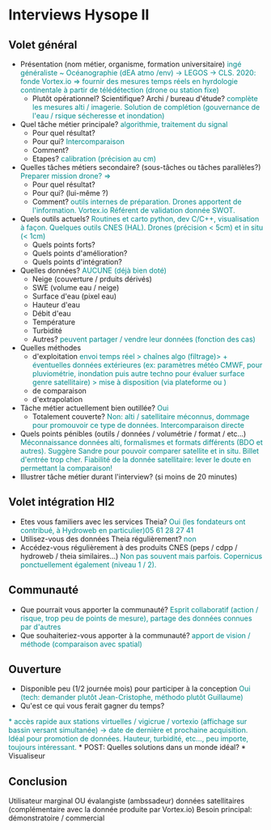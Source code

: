 # Interviews Hysope II

## Volet général

* Présentation (nom métier, organisme, formation universitaire)
<span class="user-answer">ingé généraliste ~ Océanographie (dEA atmo /env) -> LEGOS -> CLS. 2020: fonde Vortex.io => fournir des mesures temps réels en hyrdologie continentale à partir de télédétection (drone ou station fixe)</span>
  * Plutôt opérationnel? Scientifique? Archi / bureau d'étude?
  <span class="user-answer">complète les mesures alti / imagerie. Solution de complétion (gouvernance de l'eau / rsique sécheresse et inondation)</span>
* Quel tâche métier principale? 
<span class="user-answer">algorithmie, traitement du signal</span>
  * Pour quel résultat?
  <span class="user-answer"></span>
  * Pour qui?
  <span class="user-answer">Intercomparaison</span>
  * Comment?
  <span class="user-answer"></span>
  * Etapes?
  <span class="user-answer">calibration (précision au cm)</span>
* Quelles tâches métiers secondaire? (sous-tâches ou tâches parallèles?)
<span class="user-answer">Preparer mission drone? => </span>
  * Pour quel résultat?
  <span class="user-answer"></span>
  * Pour qui? (lui-même ?)
  <span class="user-answer"></span>
  * Comment?
  <span class="user-answer">outils internes de préparation. Drones apportent de l'information. Vortex.io Référent de validation donnée SWOT.</span>
* Quels outils actuels?
<span class="user-answer">Routines et carto python, dev C/C++, visualisation à façon. Quelques outils CNES (HAL). Drones (précision \< 5cm) et in situ (\< 1cm)</span>
  * Quels points forts?
  <span class="user-answer"></span>
  * Quels points d'amélioration?
  <span class="user-answer"></span>
  * Quels points d'intégration?
  <span class="user-answer"></span>
* Quelles données? 
<span class="user-answer">AUCUNE (déjà bien doté)</span>
  * Neige (couverture / prduits dérivés)
  <span class="user-answer"></span>
  * SWE (volume eau / neige)
  <span class="user-answer"></span>
  * Surface d'eau (pixel eau)
  <span class="user-answer"></span>
  * Hauteur d'eau
  <span class="user-answer"></span>
  * Débit d'eau
  <span class="user-answer"></span>
  * Température
  <span class="user-answer"></span>
  * Turbidité
  <span class="user-answer"></span>
  * Autres?
  <span class="user-answer">peuvent partager / vendre leur données (fonction des cas)</span>
* Quelles méthodes
  * d'exploitation
  <span class="user-answer">envoi temps réel > chaînes algo (filtrage)> + éventuelles données extérieures (ex: paramètres météo CMWF, pour pluviométrie, inondation puis autre techno pour évaluer surface genre satellitaire) > mise à disposition (via plateforme ou ) </span>
  * de comparaison
  <span class="user-answer"></span>
  * d'extrapolation
  <span class="user-answer"></span>
* Tâche métier actuellement bien outillée?
<span class="user-answer">Oui</span>
  * Totalement couverte?
  <span class="user-answer">Non: alti / satellitaire méconnus, dommage pour promouvoir ce type de données. Intercomparaison directe</span>
* Quels points pénibles (outils / données / volumétrie / format / etc...)
<span class="user-answer">Méconnaissance données alti, formalismes et formats différents (BDO et autres). Suggère Sandre pour pouvoir comparer satellite et in situ. Billet d'entrée trop cher. Fiabilité de la donnée satellitaire: lever le doute en permettant la comparaison!</span>
* Illustrer tâche métier durant l'interview? (si moins de 20 minutes)
<span class="user-answer"></span>

## Volet intégration HI2

* Etes vous familiers avec les services Theia?
<span class="user-answer">Oui (les fondateurs ont contribué, à Hydroweb en particulier)05 61 28 27 41</span>
* Utilisez-vous des données Theia régulièrement?
<span class="user-answer">non</span>
* Accédez-vous régulièrement à des produits CNES (peps / cdpp / hydroweb / theia similaires...)
<span class="user-answer">Non pas souvent mais parfois. Copernicus ponctuellement également (niveau 1 / 2).</span>

## Communauté

* Que pourrait vous apporter la communauté?
<span class="user-answer">Esprit collaboratif (action / risque, trop peu de points de mesure), partage des données connues par d'autres</span>
* Que souhaiteriez-vous apporter à la communauté?
<span class="user-answer">apport de vision / méthode (comparaison avec spatial)</span>

## Ouverture

* Disponible peu (1/2 journée mois) pour participer à la conception
<span class="user-answer">Oui (tech: demander plutôt Jean-Cristophe, méthodo plutôt Guillaume)</span>
* Qu'est ce qui vous ferait gagner du temps?
<span class="user-answer">
* accès rapide aux stations virtuelles / vigicrue / vortexio (affichage sur bassin versant simultanée) -> date de dernière et prochaine acquisition. Idéal pour promotion de données. Hauteur, turbidité, etc..., peu importe, toujours intéressant.
</span>
* POST: Quelles solutions dans un monde idéal?
* Visualiseur
<span class="user-answer"></span>

## Conclusion

Utilisateur marginal OU évalangiste (ambssadeur) données satellitaires (complémentaire avec la donnée produite par Vortex.io)
Besoin principal: démonstratoire / commercial

<style>
.user-answer {
  color: darkcyan;  
}
</style>

